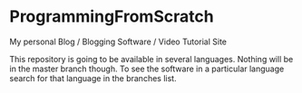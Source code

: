 ProgrammingFromScratch
======================

My personal Blog / Blogging Software / Video Tutorial Site

This repository is going to be available in several languages. Nothing will be in the master branch though. To see the software in a particular language search for that language in the branches list.
